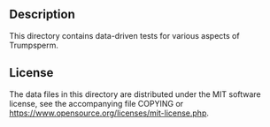 Description
------------

This directory contains data-driven tests for various aspects of Trumpsperm.

License
--------

The data files in this directory are distributed under the MIT software
license, see the accompanying file COPYING or
https://www.opensource.org/licenses/mit-license.php.

